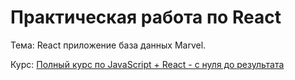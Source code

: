# Практическая работа по React

Тема: React приложение база данных Marvel.

Курс: [Полный курс по JavaScript + React - с нуля до результата](https://www.udemy.com/course/javascript_full/)
